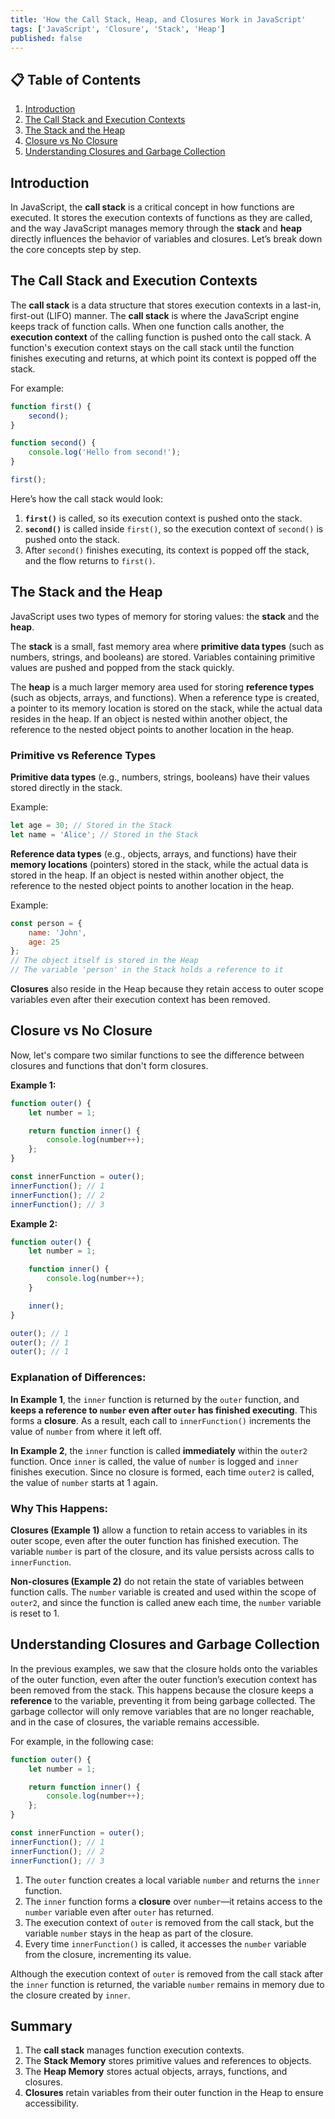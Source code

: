 ```yaml
---
title: 'How the Call Stack, Heap, and Closures Work in JavaScript'
tags: ['JavaScript', 'Closure', 'Stack', 'Heap']
published: false
---
```


## 📋 Table of Contents

1. [Introduction](#introduction)
2. [The Call Stack and Execution Contexts](#the-call-stack-and-execution-contexts)
3. [The Stack and the Heap](#the-stack-and-the-heap)
4. [Closure vs No Closure](#closure-vs-no-closure)
5. [Understanding Closures and Garbage Collection](#understanding-closures-and-garbage-collection)

## Introduction

In JavaScript, the **call stack** is a critical concept in how functions are executed. It stores the execution contexts of functions as they are called, and the way JavaScript manages memory through the **stack** and **heap** directly influences the behavior of variables and closures. Let’s break down the core concepts step by step.

## The Call Stack and Execution Contexts

The **call stack** is a data structure that stores execution contexts in a last-in, first-out (LIFO) manner. The **call stack** is where the JavaScript engine keeps track of function calls. When one function calls another, the **execution context** of the calling function is pushed onto the call stack. A function's execution context stays on the call stack until the function finishes executing and returns, at which point its context is popped off the stack.

For example:

```javascript
function first() {
    second();
}

function second() {
    console.log('Hello from second!');
}

first();
```

Here’s how the call stack would look:

1. **`first()`** is called, so its execution context is pushed onto the stack.
2. **`second()`** is called inside `first()`, so the execution context of `second()` is pushed onto the stack.
3. After `second()` finishes executing, its context is popped off the stack, and the flow returns to `first()`.

## The Stack and the Heap

JavaScript uses two types of memory for storing values: the **stack** and the **heap**.

The **stack** is a small, fast memory area where **primitive data types** (such as numbers, strings, and booleans) are stored. Variables containing primitive values are pushed and popped from the stack quickly.

The **heap** is a much larger memory area used for storing **reference types** (such as objects, arrays, and functions). When a reference type is created, a pointer to its memory location is stored on the stack, while the actual data resides in the heap. If an object is nested within another object, the reference to the nested object points to another location in the heap.

### Primitive vs Reference Types

**Primitive data types** (e.g., numbers, strings, booleans) have their values stored directly in the stack.

Example:

```javascript
let age = 30; // Stored in the Stack
let name = 'Alice'; // Stored in the Stack
```

**Reference data types** (e.g., objects, arrays, and functions) have their **memory locations** (pointers) stored in the stack, while the actual data is stored in the heap. If an object is nested within another object, the reference to the nested object points to another location in the heap.

Example:

```javascript
const person = {
    name: 'John',
    age: 25
};
// The object itself is stored in the Heap
// The variable 'person' in the Stack holds a reference to it
```

**Closures** also reside in the Heap because they retain access to outer scope variables even after their execution context has been removed.

## Closure vs No Closure

Now, let's compare two similar functions to see the difference between closures and functions that don't form closures.

**Example 1:**

```javascript
function outer() {
    let number = 1;

    return function inner() {
        console.log(number++);
    };
}

const innerFunction = outer();
innerFunction(); // 1
innerFunction(); // 2
innerFunction(); // 3
```

**Example 2:**

```javascript
function outer() {
    let number = 1;

    function inner() {
        console.log(number++);
    }

    inner();
}

outer(); // 1
outer(); // 1
outer(); // 1
```

### Explanation of Differences:

**In Example 1**, the `inner` function is returned by the `outer` function, and **keeps a reference to `number` even after `outer` has finished executing**. This forms a **closure**. As a result, each call to `innerFunction()` increments the value of `number` from where it left off.

**In Example 2**, the `inner` function is called **immediately** within the `outer2` function. Once `inner` is called, the value of `number` is logged and `inner` finishes execution. Since no closure is formed, each time `outer2` is called, the value of `number` starts at 1 again.

### Why This Happens:

**Closures (Example 1)** allow a function to retain access to variables in its outer scope, even after the outer function has finished execution. The variable `number` is part of the closure, and its value persists across calls to `innerFunction`.

**Non-closures (Example 2)** do not retain the state of variables between function calls. The `number` variable is created and used within the scope of `outer2`, and since the function is called anew each time, the `number` variable is reset to 1.

## Understanding Closures and Garbage Collection

In the previous examples, we saw that the closure holds onto the variables of the outer function, even after the outer function’s execution context has been removed from the stack. This happens because the closure keeps a **reference** to the variable, preventing it from being garbage collected. The garbage collector will only remove variables that are no longer reachable, and in the case of closures, the variable remains accessible.

For example, in the following case:

```javascript
function outer() {
    let number = 1;

    return function inner() {
        console.log(number++);
    };
}

const innerFunction = outer();
innerFunction(); // 1
innerFunction(); // 2
innerFunction(); // 3
```

1. The `outer` function creates a local variable `number` and returns the `inner` function.
2. The `inner` function forms a **closure** over `number`—it retains access to the `number` variable even after `outer` has returned.
3. The execution context of `outer` is removed from the call stack, but the variable `number` stays in the heap as part of the closure.
4. Every time `innerFunction()` is called, it accesses the `number` variable from the closure, incrementing its value.

Although the execution context of `outer` is removed from the call stack after the `inner` function is returned, the variable `number` remains in memory due to the closure created by `inner`.

## Summary

1. The **call stack** manages function execution contexts.
2. The **Stack Memory** stores primitive values and references to objects.
3. The **Heap Memory** stores actual objects, arrays, functions, and closures.
4. **Closures** retain variables from their outer function in the Heap to ensure accessibility.
